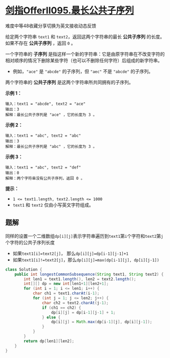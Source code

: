 # [剑指OfferII095.最长公共子序列](https://leetcode-cn.com/problems/qJnOS7/)

难度中等48收藏分享切换为英文接收动态反馈

给定两个字符串 `text1` 和 `text2`，返回这两个字符串的最长 **公共子序列** 的长度。如果不存在 **公共子序列** ，返回 `0` 。

一个字符串的 **子序列** 是指这样一个新的字符串：它是由原字符串在不改变字符的相对顺序的情况下删除某些字符（也可以不删除任何字符）后组成的新字符串。

- 例如，`"ace"` 是 `"abcde"` 的子序列，但 `"aec"` 不是 `"abcde"` 的子序列。

两个字符串的 **公共子序列** 是这两个字符串所共同拥有的子序列。

 

**示例 1：**

```
输入：text1 = "abcde", text2 = "ace" 
输出：3  
解释：最长公共子序列是 "ace" ，它的长度为 3 。
```

**示例 2：**

```
输入：text1 = "abc", text2 = "abc"
输出：3
解释：最长公共子序列是 "abc" ，它的长度为 3 。
```

**示例 3：**

```
输入：text1 = "abc", text2 = "def"
输出：0
解释：两个字符串没有公共子序列，返回 0 。
```

 

**提示：**

- `1 <= text1.length, text2.length <= 1000`
- `text1` 和 `text2` 仅由小写英文字符组成。

## 题解

同样的设置一个二维数组`dp[i][j]`表示字符串遍历到`text1`第`i`个字符和`text2`第`j`个字符的公共子序列长度

* 如果`text1[i]=text2[j]`， 那么`dp[i][j]=dp[i-1][j-1]+1`
* 如果`text1[i]!=text2[j]`，那么`dp[i][j]=max(dp[i-1][j], dp[i][j-1])`

```java
class Solution {
    public int longestCommonSubsequence(String text1, String text2) {
        int len1 = text1.length(), len2 = text2.length();
        int[][] dp = new int[len1+1][len2+1];
        for (int i = 1; i <= len1; i++) {
            char ch1 = text1.charAt(i-1);
            for (int j = 1; j <= len2; j++) {
                char ch2 = text2.charAt(j-1);
                if (ch1 == ch2) {
                    dp[i][j] = dp[i-1][j-1] + 1;
                } else {
                    dp[i][j] = Math.max(dp[i-1][j], dp[i][j-1]);
                }
            }
        }
        return dp[len1][len2];
    }
}
```

